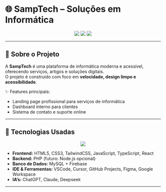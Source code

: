
# 🌐 SampTech – Soluções em Informática

<p align="center">
  <img src="https://img.shields.io/badge/Status-Em%20Desenvolvimento-yellow?style=for-the-badge" />
  <img src="https://img.shields.io/badge/Made%20with-❤️-red?style=for-the-badge" />
  <img src="https://img.shields.io/github/languages/top/PT-BR/SampTech?style=for-the-badge" />
</p>

---

## 📖 Sobre o Projeto

A **SampTech** é uma plataforma de informática moderna e acessível, oferecendo serviços, artigos e soluções digitais.  
O projeto é construído com foco em **velocidade, design limpo e acessibilidade**.  

✨ Features principais:
- Landing page profissional para serviços de informática  
- Dashboard interno para clientes  
- Sistema de contato e suporte online  


---

## 🚀 Tecnologias Usadas

<p align="center">
  <img src="https://skillicons.dev/icons?i=html,css,tailwind,js,ts,php,mysql,react,firebase,vscode,github" />
</p>

- **Frontend:** HTML5, CSS3, TailwindCSS, JavaScript, TypeScript, React  
- **Backend:** PHP (futuro: Node.js opcional)  
- **Banco de Dados:** MySQL + Firebase  
- **IDE & Ferramentas:** VSCode, Cursor, GitHub Projects, Figma, Google Workspace  
- **IA’s:** ChatGPT, Claude, Deepseek  

---



